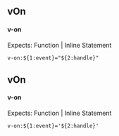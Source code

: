 ## vOn
#### v-on
Expects: Function | Inline Statement
```html
v-on:${1:event}="${2:handle}"
```

## vOn
#### v-on
Expects: Function | Inline Statement
```
v-on:${1:event}='${2:handle}'
```